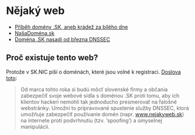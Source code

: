# Nějaký web

- [Příběh domény .SK, aneb krádež za bílého dne](https://www.root.cz/clanky/pribeh-domeny-sk-aneb-kradez-za-bileho-dne/)
- [NašaDoména.sk](https://www.root.cz/clanky/pribeh-domeny-sk-aneb-kradez-za-bileho-dne/)
- [Doména .SK nasadí od března DNSSEC](https://www.root.cz/zpravicky/domena-sk-nasadi-od-brezna-dnssec/)

## Proč existuje tento web?

Protože v SK.NIC píší o doménách, které jsou volné k registraci. [Doslova toto](https://sk-nic.sk/novinky/):

> Od marca tohto roka si budú môcť slovenské firmy a občania zabezpečiť svoje webové sídla s doménou .SK proti tomu, aby ich klientov hackeri nemohli tak jednoducho presmerovať na falošné webstránky. Umožní to pripravované spustenie služby DNSSEC, ktorá umožňuje zabezpečiť používanie domén (napr. www.nejakyweb.sk) na internete proti podvrhnutiu (tzv. ‘spoofing’) a úmyselnej manipulácii.
